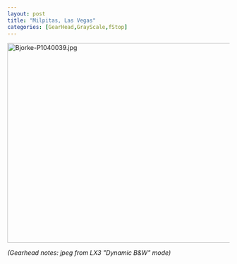 ```yaml
---
layout: post
title: "Milpitas, Las Vegas"
categories: [GearHead,GrayScale,fStop]
---
```

<img alt="Bjorke-P1040039.jpg" src="http://www.botzilla.com/blog/pix2009/Bjorke-P1040039.jpg" width="807" height="454" border="0" />

<i>(Gearhead notes: jpeg from LX3 "Dynamic B&W" mode)</i>


